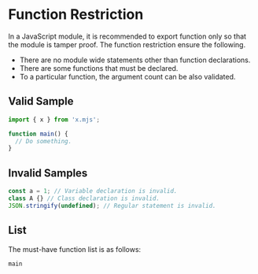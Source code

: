 # Function Restriction

In a JavaScript module, it is recommended to export function only so that the module is tamper proof. The function restriction ensure the following.

- There are no module wide statements other than function declarations.
- There are some functions that must be declared.
- To a particular function, the argument count can be also validated.

## Valid Sample

```js
import { x } from 'x.mjs';

function main() {
  // Do something.
}
```

## Invalid Samples

```js
const a = 1; // Variable declaration is invalid.
class A {} // Class declaration is invalid.
JSON.stringify(undefined); // Regular statement is invalid.
```

## List

The must-have function list is as follows:

```js
main
```
